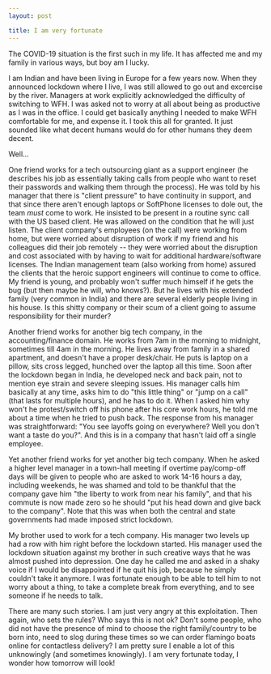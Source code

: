 ```yaml
---
layout: post

title: I am very fortunate
---
```


The COVID-19 situation is the first such in my life. It has affected me and my family in various ways, but boy am I lucky.

I am Indian and have been living in Europe for a few years now. When they
announced lockdown where I live, I was still allowed to go out and excercise
by the river. Managers at work explicitly acknowledged the difficulty of switching to
WFH. I was asked not to worry at all about being as productive as I was in the
office. I could get basically anything I needed to make WFH comfortable for
me, and expense it. I took this all for granted. It just sounded like what decent
humans would do for other humans they deem decent.

Well...

One friend works for a tech outsourcing giant as a support engineer (he
describes his job as essentially taking calls from people who want to reset
their passwords and walking them through the process). He was told by his
manager that there is "client pressure" to have continuity in support, and
that since there aren't enough laptops or SoftPhone licenses to dole out,
the team *must* come to work. He insisted to be present in a routine sync
call with the US based client. He was allowed on the condition that he will
just listen.  The client company's employees (on the call) were working
from home, but were worried about disruption of work if my friend and his
colleagues did their job remotely -- they were worried about the disruption
and cost associated with by having to wait for additional hardware/software
licenses.  The Indian management team (also working from home) assured the
clients that the heroic support engineers will continue to come to office.
My friend is young, and probably won't suffer much himself if he gets the bug
(but then maybe he will, who knows?). But he lives with his extended family
(very common in India) and there are several elderly people living in his
house. Is this shitty company or their scum of a client going to assume
responsibility for their murder?

Another friend works for another big tech company, in the accounting/finance
domain. He works from 7am in the morning to midnight, sometimes till 4am in
the morning. He lives away from family in a shared apartment, and doesn't
have a proper desk/chair. He puts is laptop on a pillow, sits cross legged,
hunched over the laptop all this time. Soon after the lockdown began in
India, he developed neck and back pain, not to mention eye strain and severe
sleeping issues. His manager calls him basically at any time, asks him to do
"this little thing" or "jump on a call" (that lasts for multiple hours), and
he has to do it. When I asked him why won't he protest/switch off his phone
after his core work hours, he told me about a time when he tried to push
back. The response from his manager was straightforward: "You see layoffs
going on everywhere? Well you don't want a taste do you?". And this is in
a company that hasn't laid off a single employee.

Yet another friend works for yet another big tech company. When he asked a
higher level manager in a town-hall meeting if overtime pay/comp-off days will
be given to people who are asked to work 14-16 hours a day, including weekends,
he was shamed and told to be thankful that the company gave him "the liberty
to work from near his family", and that his commute is now made zero so he
should "put his head down and give back to the company". Note that this was
when both the central and state governments had made imposed strict lockdown.

My brother used to work for a tech company. His manager two levels up had a
row with him right before the lockdown started. His manager used the lockdown
situation against my brother in such creative ways that he was almost pushed
into depression. One day he called me and asked in a shaky voice if I would be
disappointed if he quit his job, because he simply couldn't take it anymore. I
was fortunate enough to be able to tell him to not worry about a thing, to
take a complete break from everything, and to see someone if he needs to talk.

There are many such stories. I am just very angry at this exploitation. Then
again, who sets the rules? Who says this is not ok? Don't some people, who
did not have the presence of mind to choose the right  family/country to be born into,
need to slog during these times so we can order flamingo boats online for contactless delivery? I am pretty sure I enable a lot of this unknowingly (and sometimes knowingly). I am very fortunate today, I wonder how tomorrow will look!


